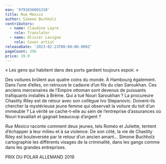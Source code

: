 ```yaml
---
ean: '9791036001338'
title: Rue Mexico
author: Simone Buchholz
contributors:
  - name: Claudine Layre
    role: Translator
  - name: Olivier Lavigne
    role: Cover artist
releaseDate: '2023-02-23T00:00:00.000Z'
pageCount: 256
price: 19.9
---
```


« Les gens qui habitent dans des ports gardent toujours espoir. »

Des voitures brûlent aux quatre coins du monde. À Hambourg également. Dans l’une d’elles, on retrouve le cadavre d’un fils du clan Saroukhan. Ces anciens mercenaires de l’Empire ottoman sont devenus de puissants trafiquants installés à Brême.
Qui a tué Nouri Saroukhan ?
La procureure Chastity Riley est de retour avec son collègue Ivo Stepanovic. Doivent-ils chercher la mystérieuse jeune femme qui observait la voiture du toit d’un immeuble ?
La vérité se cache-t-elle au sein de l’entreprise d’assurances où Nouri travaillait et gagnait beaucoup d’argent ?

*Rue Mexico* raconte comment deux jeunes, tels Roméo et Juliette, tentent d’échapper à leur milieu et à sa violence. De son côté, la vie de Chastity Riley est bouleversée par le retour d’un ancien amant...
Simone Buchholz cartographie les différents visages de la criminalité, dans les gangs comme dans les grandes entreprises.

PRIX DU POLAR ALLEMAND 2019
